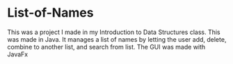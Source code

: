 # List-of-Names
This was a project I made in my Introduction to Data Structures class. This was made in Java. It manages a list of names by letting the user add, delete, combine to another list, and search from list. The GUI was made with JavaFx
